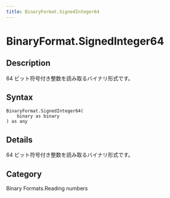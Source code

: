 ```yaml
---
title: BinaryFormat.SignedInteger64
---
```


# BinaryFormat.SignedInteger64


## Description

64 ビット符号付き整数を読み取るバイナリ形式です。


## Syntax

```powerquery
BinaryFormat.SignedInteger64(
    binary as binary
) as any
```


## Details

64 ビット符号付き整数を読み取るバイナリ形式です。



## Category
Binary Formats.Reading numbers

